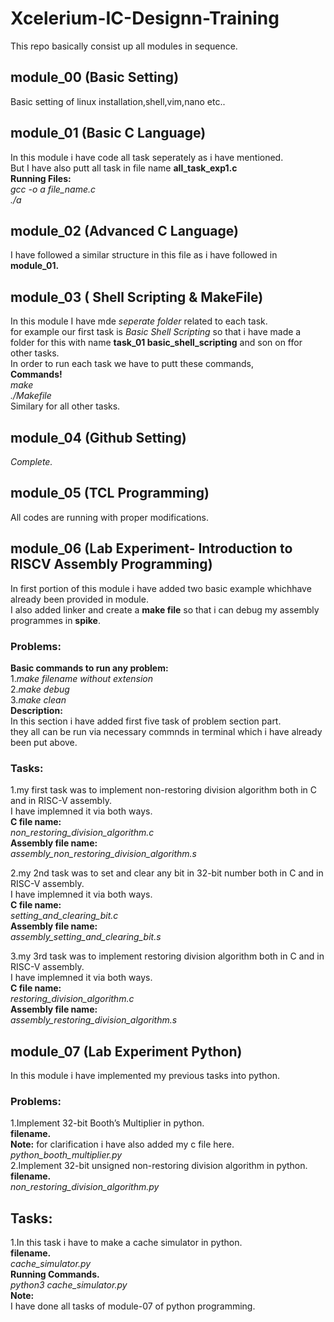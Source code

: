 # Xcelerium-IC-Designn-Training
This repo basically consist up all modules in sequence. <br>
## module_00 (Basic Setting)
Basic setting of linux installation,shell,vim,nano etc..
## module_01 (Basic C Language)
In this module i have code all task seperately as i have mentioned. <br>
But I have also putt all task in file name **all_task_exp1.c** <br>
**Running Files:** <br>
*gcc -o a file_name.c* <br>
*./a* <br>
## module_02 (Advanced C Language)
I have followed a similar structure in this file as i have followed in **module_01.** <br>
## module_03 ( Shell Scripting & MakeFile)
In this module I have mde *seperate folder* related to each task.<br>
for example our first task is *Basic Shell Scripting* so that i have made a folder for this with name **task_01 basic_shell_scripting** and son on ffor other tasks.<br>
In order to run each task we have to putt these commands,<br>
**Commands!** <br>
*make* <br>
*./Makefile* <br>
Similary for all other tasks.<br>
## module_04 (Github Setting)
*Complete.* <br>
## module_05 (TCL Programming)
All codes are running with proper modifications.<br>
## module_06 (Lab Experiment- Introduction to RISCV Assembly Programming)
In first portion of this module i have added two basic example whichhave already been provided in module. <br>
I also added linker and create a **make file** so that i can debug my assembly programmes in **spike**. <br>
### Problems:
**Basic commands to run any problem:** <br>
1.*make filename without extension*  <br>
2.*make debug* <br>
3.*make clean* <br>
**Description:**<br>
 In this section i have added first five task of problem section part.<br>
 they all can be run via necessary commnds in terminal which i have already been put above.<br>
 
### Tasks:
1.my first task was to implement non-restoring division algorithm both in C and in RISC-V assembly.<br>
I have implemned it via both ways.<br>
**C file name:** <br>
*non_restoring_division_algorithm.c* <br>
**Assembly file name:**<br>
*assembly_non_restoring_division_algorithm.s*<br>

2.my 2nd task was to set and clear any bit in 32-bit number both in C and in RISC-V assembly.<br>
I have implemned it via both ways.<br>
**C file name:** <br>
*setting_and_clearing_bit.c* <br>
**Assembly file name:**<br>
*assembly_setting_and_clearing_bit.s* <br>

3.my 3rd task was to implement restoring division algorithm both in C and in RISC-V assembly.<br>
I have implemned it via both ways.<br>
**C file name:** <br>
*restoring_division_algorithm.c* <br>
**Assembly file name:**<br>
*assembly_restoring_division_algorithm.s* <br>

## module_07 (Lab Experiment Python)
In this module i have implemented my previous tasks into python.<br>
### Problems:
1.Implement 32-bit Booth’s Multiplier in python.<br>
**filename.** <br>
**Note:** for clarification i have also added my c file here.<br>
*python_booth_multiplier.py* <br>
2.Implement 32-bit unsigned non-restoring division algorithm in python.<br>
**filename.** <br>
*non_restoring_division_algorithm.py* <br>
## Tasks:
1.In this task i have to make a cache simulator in python.<br>
**filename.**<br>
*cache_simulator.py*<br>
**Running Commands.**<br>
*python3 cache_simulator.py*<br>
**Note:**<br>
I have done all tasks of module-07 of python programming.<br>














